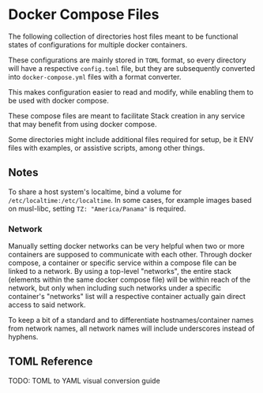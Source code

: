 # Docker Compose Files

The following collection of directories host files meant to be functional states of configurations for multiple docker containers.

These configurations are mainly stored in `TOML` format, so every directory will have a respective `config.toml` file, but they are subsequently converted into `docker-compose.yml` files with a format converter.

This makes configuration easier to read and modify, while enabling them to be used with docker compose.

These compose files are meant to facilitate Stack creation in any service that may benefit from using docker compose.

Some directories might include additional files required for setup, be it ENV files with examples, or assistive scripts, among other things.

## Notes

To share a host system's localtime, bind a volume for `/etc/localtime:/etc/localtime`. In some cases, for example images based on musl-libc, setting `TZ: "America/Panama"` is required.

### Network

Manually setting docker networks can be very helpful when two or more containers are supposed to communicate with each other. Through docker compose, a container or specific service within a compose file can be linked to a network. By using a top-level "networks", the entire stack (elements within the same docker compose file) will be within reach of the network, but only when including such networks under a specific container's "networks" list will a respective container actually gain direct access to said network.

To keep a bit of a standard and to differentiate hostnames/container names from network names, all network names will include underscores instead of hyphens.

## TOML Reference

TODO: TOML to YAML visual conversion guide
